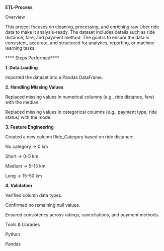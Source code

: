 ******ETL-Process******

Overview

This project focuses on cleaning, processing, and enriching raw Uber ride data to make it analysis-ready. The dataset includes details such as ride distance, fare, and payment method. The goal is to ensure the data is consistent, accurate, and structured for analytics, reporting, or machine learning tasks.

**** Steps Performed****

**1. Data Loading**

Imported the dataset into a Pandas DataFrame.

**2. Handling Missing Values**

Replaced missing values in numerical columns (e.g., ride distance, fare) with the median.

Replaced missing values in categorical columns (e.g., payment type, ride status) with the mode.

**3. Feature Engineering**

Created a new column Ride_Category based on ride distance:

No category → 0 km

Short → 0–5 km

Medium → 5–15 km

Long → 15–50 km

**4. Validation**

Verified column data types.

Confirmed no remaining null values.

Ensured consistency across ratings, cancellations, and payment methods.

Tools & Libraries

Python

Pandas
